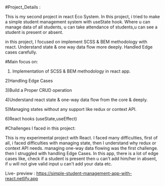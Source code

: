#Project_Details :

This is my second project in react Eco System. In this project, i tried to make a simple student management system with useState hook. Where u can manage data of all students, u can take attendance of students,u can see a student is present or absent. 

in this project, I focused on implement SCSS & BEM methodology with react. Understand state & one way data flow more deeply. Handled Edge cases carefully.

#Main focus on:

1) Implementation of SCSS & BEM methodology in react app.

2)Handling Edge Cases

3)Build a Proper CRUD operation

4)Understand react state & one-way data flow from the core & deeply.

5)Managing states without any support like redux or context API.

6)React hooks (useState,useEffect)

#Challenges I faced in this project:

This is my experimental project with React. I faced many difficulties, first of all, i faced difficulties with managing state, then I understand why redux or context API needs. managing one-way data flowing was the first challenge. then I struggled with handling Edge Cases. In this app, there is a lot of edge cases like, check if a student is present then u can't add him/her in absent, if u will not give valid input u can't add your data etc.


Live- preview : https://simple-student-management-app-with-react.netlify.app
